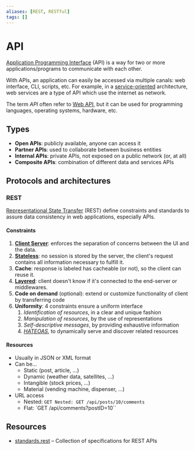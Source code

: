 ```yaml
---
aliases: [REST, RESTful]
tags: []
---
```


# API

[Application Programming Interface](https://wikipedia.org/wiki/api) (API) is a way for two or more applications/programs to communicate with each other. 

With APIs, an application can easily be accessed via multiple canals: web interface, CLI, scripts, etc. For example, in a [service-oriented](/engineering/architecture/styles/service-oriented.md) architecture, web services are a type of API which use the internet as network.

The term _API_ often refer to [Web API](https://en.wikipedia.org/wiki/Web_API), but it can be used for programming languages, operating systems, hardware, etc.

## Types

- **Open APIs**: publicly available, anyone can access it
- **Partner APIs**: used to collaborate between business entities
- **Internal APIs**: private APIs, not exposed on a public network (or, at all)
- **Composite APIs**: combination of different data and services APIs

## Protocols and architectures

### REST

[Representational State Transfer](https://wikipedia.org/wiki/representational_state_transfer) (REST) define constraints and standards to assure data consistency in web applications, especially APIs.

#### Constraints

1. **[Client Server](/engineering/architecture/styles/client-server.md)**: enforces the separation of concerns between the UI and the data.
2. **[Stateless](/engineering/infrastructure/network/protocols.md#statless-/-stateful)**: no session is stored by the server, the client's request contains all information necessary to fulfill it.
3. **Cache**: response is labeled has cacheable (or not), so the client can reuse it.
4. **[Layered](/engineering/architecture/styles/layered.md)**: client doesn't know if it's connected to the end-server or middlewares.
5. **Code on demand** (optional): extend or customize functionality of client by transferring code
6. **Uniformity**: 4 constraints ensure a uniform interface
	1. *Identification of resources*, in a clear and unique fashion
	2. *Manipulation of resources*, by the use of representations
	3. *Self-descriptive messages*, by providing exhaustive information
	4. *[HATEOAS](https://wikipedia.org/wiki/hateoas)*, to dynamically serve and discover related resources

#### Resources

- Usually in JSON or XML format
- Can be…
	- Static (post, article, …)
	- Dynamic (weather data, satellites, …)
	- Intangible (stock prices, …)
	- Material (vending machine, dispenser, …)
- URL access
	- Nested: `GET Nested: GET /api/posts/10/comments`
	- Flat: `GET /api/comments?postID=10``

<!-- 

### SOAP

(WIP)

### RPC

(WIP)
 -->

## Resources

- [standards.rest](https://standards.rest/) – Collection of specifications for REST APIs